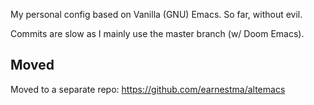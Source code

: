 My personal config based on Vanilla (GNU) Emacs. So far, without evil.

Commits are slow as I mainly use the master branch (w/ Doom Emacs).

## Moved

Moved to a separate repo: https://github.com/earnestma/altemacs
